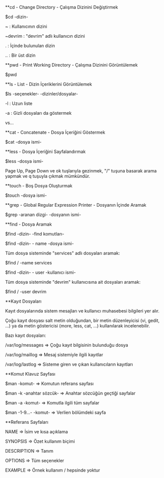 
**cd - Change Directory - Çalışma Dizinini Değiştirmek

$cd -dizin-

~ : Kullanıcının dizini

~devrim : "devrim" adlı kullanıcın dizini

. : İçinde bulunulan dizin

.. : Bir üst dizin

**pwd - Print Working Directory -  Çalışma Dizinini Görüntülemek

$pwd

**ls - List - Dizin İçeriklerini Görüntülemek

$ls -seçenekler- -dizinler/dosyalar-

-l : Uzun liste

-a : Gizli dosyaları da göstermek

vs...

**cat - Concatenate - Dosya İçeriğini Göstermek

$cat -dosya ismi-

**less - Dosya İçeriğini Sayfalandırmak

$less -dosya ismi-

Page Up, Page Down ve ok tuşlarıyla gezinmek, "/" tuşuna basarak arama yapmak ve q tuşuyla çıkmak mümkündür.


**touch - Boş Dosya Oluşturmak

$touch -dosya ismi-

**grep - Global Regular Expression Printer - Dosyanın İçinde Aramak

$grep -aranan dizgi- -dosyanın ismi-

**find - Dosya Aramak

$find -dizin- -find komutları-

$find -dizin- - name -dosya ismi-

Tüm dosya sisteminde "services" adlı dosyaları aramak:

$find / -name services

$find -dizin- - user -kullanıcı ismi-

Tüm dosya sisteminde "devrim" kullanıcısına ait dosyaları aramak:

$find / -user devrim


**Kayıt Dosyaları

Kayıt dosyalarında sistem mesajları ve kullanıcı muhasebesi bilgileri yer alır.

Çoğu kayıt dosyası salt metin olduğundan, bir metin düzenleyicisi (vi, gedit, ...) ya da metin göstericisi (more, less, cat, ...) kullanılarak incelenebilir.

Bazı kayıt dosyaları:

/var/log/messages => Çoğu kayıt bilgisinin bulunduğu dosya

/var/log/maillog => Mesaj sistemiyle ilgili kayıtlar

/var/log/lastlog => Sisteme giren ve çıkan kullanıcıların kayıtları

**Komut Klavuz Sayfası

$man -komut- => Komutun referans sayfası

$man -k -anahtar sözcük- => Anahtar sözcüğün geçtiği sayfalar

$man -a -komut- => Komutla ilgili tüm sayfalar

$man -1-9...- -komut- => Verlien bölümdeki sayfa

**Referans Sayfaları 

NAME => İsim ve kısa açıklama

SYNOPSIS => Özet kullanım biçimi

DESCRIPTION => Tanım

OPTIONS => Tüm seçenekler

EXAMPLE => Örnek kullanım / hepsinde yoktur

